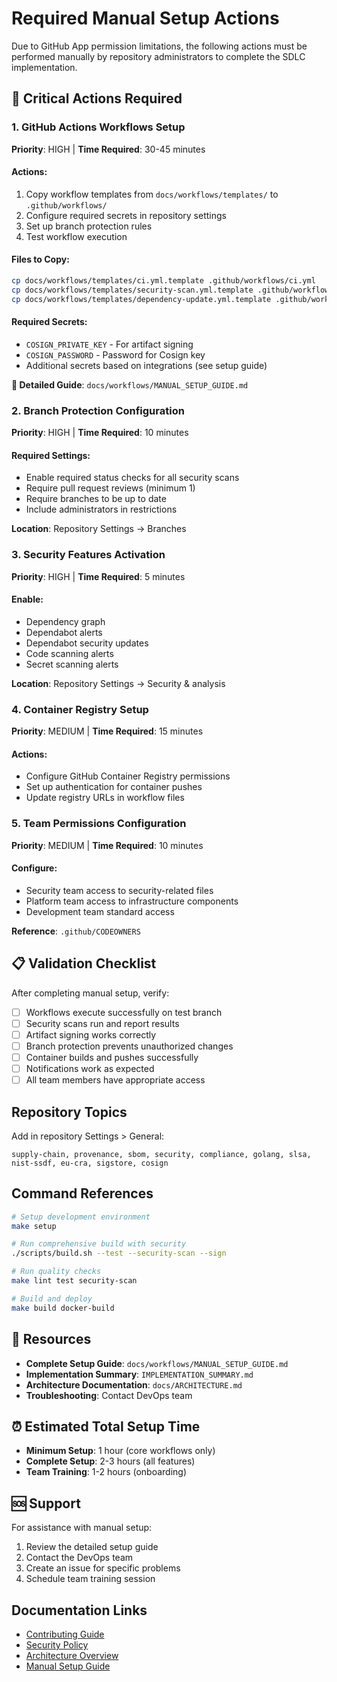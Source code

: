 # Required Manual Setup Actions

Due to GitHub App permission limitations, the following actions must be performed manually by repository administrators to complete the SDLC implementation.

## 🚨 Critical Actions Required

### 1. GitHub Actions Workflows Setup
**Priority**: HIGH | **Time Required**: 30-45 minutes

#### Actions:
1. Copy workflow templates from `docs/workflows/templates/` to `.github/workflows/`
2. Configure required secrets in repository settings
3. Set up branch protection rules
4. Test workflow execution

#### Files to Copy:
```bash
cp docs/workflows/templates/ci.yml.template .github/workflows/ci.yml
cp docs/workflows/templates/security-scan.yml.template .github/workflows/security-scan.yml
cp docs/workflows/templates/dependency-update.yml.template .github/workflows/dependency-update.yml
```

#### Required Secrets:
- `COSIGN_PRIVATE_KEY` - For artifact signing
- `COSIGN_PASSWORD` - Password for Cosign key
- Additional secrets based on integrations (see setup guide)

**📖 Detailed Guide**: `docs/workflows/MANUAL_SETUP_GUIDE.md`

### 2. Branch Protection Configuration
**Priority**: HIGH | **Time Required**: 10 minutes

#### Required Settings:
- Enable required status checks for all security scans
- Require pull request reviews (minimum 1)
- Require branches to be up to date
- Include administrators in restrictions

**Location**: Repository Settings → Branches

### 3. Security Features Activation
**Priority**: HIGH | **Time Required**: 5 minutes

#### Enable:
- Dependency graph
- Dependabot alerts
- Dependabot security updates
- Code scanning alerts
- Secret scanning alerts

**Location**: Repository Settings → Security & analysis

### 4. Container Registry Setup
**Priority**: MEDIUM | **Time Required**: 15 minutes

#### Actions:
- Configure GitHub Container Registry permissions
- Set up authentication for container pushes
- Update registry URLs in workflow files

### 5. Team Permissions Configuration
**Priority**: MEDIUM | **Time Required**: 10 minutes

#### Configure:
- Security team access to security-related files
- Platform team access to infrastructure components
- Development team standard access

**Reference**: `.github/CODEOWNERS`

## 📋 Validation Checklist

After completing manual setup, verify:

- [ ] Workflows execute successfully on test branch
- [ ] Security scans run and report results
- [ ] Artifact signing works correctly
- [ ] Branch protection prevents unauthorized changes
- [ ] Container builds and pushes successfully
- [ ] Notifications work as expected
- [ ] All team members have appropriate access

## Repository Topics
Add in repository Settings > General:
```
supply-chain, provenance, sbom, security, compliance, golang, slsa, nist-ssdf, eu-cra, sigstore, cosign
```

## Command References

```bash
# Setup development environment
make setup

# Run comprehensive build with security
./scripts/build.sh --test --security-scan --sign

# Run quality checks
make lint test security-scan

# Build and deploy
make build docker-build
```

## 🔗 Resources

- **Complete Setup Guide**: `docs/workflows/MANUAL_SETUP_GUIDE.md`
- **Implementation Summary**: `IMPLEMENTATION_SUMMARY.md`
- **Architecture Documentation**: `docs/ARCHITECTURE.md`
- **Troubleshooting**: Contact DevOps team

## ⏰ Estimated Total Setup Time

- **Minimum Setup**: 1 hour (core workflows only)
- **Complete Setup**: 2-3 hours (all features)
- **Team Training**: 1-2 hours (onboarding)

## 🆘 Support

For assistance with manual setup:
1. Review the detailed setup guide
2. Contact the DevOps team
3. Create an issue for specific problems
4. Schedule team training session

## Documentation Links

- [Contributing Guide](../CONTRIBUTING.md)
- [Security Policy](../SECURITY.md)
- [Architecture Overview](ARCHITECTURE.md)
- [Manual Setup Guide](workflows/MANUAL_SETUP_GUIDE.md)